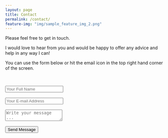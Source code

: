 ```yaml
---
layout: page
title: Contact
permalink: /contact/
feature-img: "img/sample_feature_img_2.png"
---
```

Please feel free to get in touch.

I would love to hear from you and would be happy to offer any advice and help in any way I can!

You can use the form below or hit the email icon in the top right hand corner of the screen.
<!-- The action attribute defines the action to be performed when the form is submitted. -->
<!-- Normally, the form data is sent to a web page on the server when the user clicks on the submit button. -->
<!-- The form-handler is typically a server page with a script for processing input data. -->
<form action="https://getsimpleform.com/messages?form_api_token=515748d70b0da90e17b166b0ab05a86e" method="post">
  <!-- the redirect_to is optional, the form will redirect to the referrer on submission -->
  <input type='hidden' name='redirect_to' value='http://samibirnbaum.com/thank-you' />
  <br/><br/>
  <input type='text' name='name' placeholder='Your Full Name' />
  <br/><br/>
  <input type='email' name='email' placeholder='Your E-mail Address' />
  <br/><br/>
  <textarea name='message' placeholder='Write your message ...'></textarea>
  <br/><br/>
  <input type='submit' value='Send Message' />
</form>